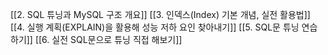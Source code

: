 
[[2. SQL 튜닝과 MySQL 구조 개요]]
[[3. 인덱스(Index) 기본 개념, 실전 활용법]]
[[4. 실행 계획(EXPLAIN)을 활용해 성능 저하 요인 찾아내기]]
[[5. SQL문 튜닝 연습하기]]
[[6. 실전 SQL문으로 튜닝 직접 해보기]]
